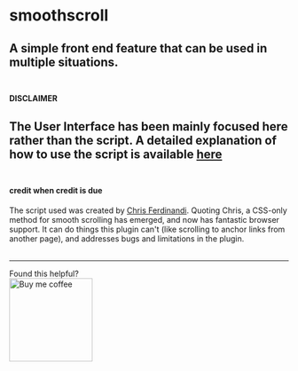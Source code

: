 # smoothscroll
A simple front end feature that can be used in multiple situations.
<br>
<br>
---

#### DISCLAIMER
The User Interface has been mainly focused here rather than the script.
A detailed explanation of how to use the script is available <a href="https://github.com/cferdinandi/smooth-scroll">here</a>
<br>
<br>
---

#### credit when credit is due
The script used was created by <a href="https://github.com/cferdinandi">Chris Ferdinandi</a>.
Quoting Chris, a CSS-only method for smooth scrolling has emerged, and now has fantastic browser support. It can do things this plugin can't (like scrolling to anchor links from another page), and addresses bugs and limitations in the plugin.
<br>
<br>

---
Found this helpful?
<br>
<a href="https://www.buymeacoffee.com/aakarsh" target="_blank"><img align="left" alt="Buy me coffee" width="150px" src="https://cdn.buymeacoffee.com/buttons/v2/default-red.png" />

